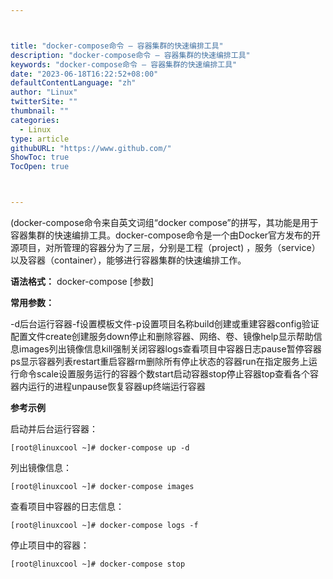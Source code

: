 ```yaml
---



title: "docker-compose命令 – 容器集群的快速编排工具"
description: "docker-compose命令 – 容器集群的快速编排工具"
keywords: "docker-compose命令 – 容器集群的快速编排工具"
date: "2023-06-18T16:22:52+08:00"
defaultContentLanguage: "zh"
author: "Linux"
twitterSite: ""
thumbnail: ""
categories:
  - Linux
type: article
githubURL: "https://www.github.com/"
ShowToc: true
TocOpen: true



---
```


(docker-compose命令来自英文词组“docker compose”的拼写，其功能是用于容器集群的快速编排工具。docker-compose命令是一个由Docker官方发布的开源项目，对所管理的容器分为了三层，分别是工程（project) ，服务（service）以及容器（container），能够进行容器集群的快速编排工作。

**语法格式：** docker-compose [参数]

**常用参数：**

-d后台运行容器-f设置模板文件-p设置项目名称build创建或重建容器config验证配置文件create创建服务down停止和删除容器、网络、卷、镜像help显示帮助信息images列出镜像信息kill强制关闭容器logs查看项目中容器日志pause暂停容器ps显示容器列表restart重启容器rm删除所有停止状态的容器run在指定服务上运行命令scale设置服务运行的容器个数start启动容器stop停止容器top查看各个容器内运行的进程unpause恢复容器up终端运行容器

**参考示例**

启动并后台运行容器：

```
[root@linuxcool ~]# docker-compose up -d
```

列出镜像信息：

```
[root@linuxcool ~]# docker-compose images
```

查看项目中容器的日志信息：

```
[root@linuxcool ~]# docker-compose logs -f
```

停止项目中的容器：

```
[root@linuxcool ~]# docker-compose stop
```
